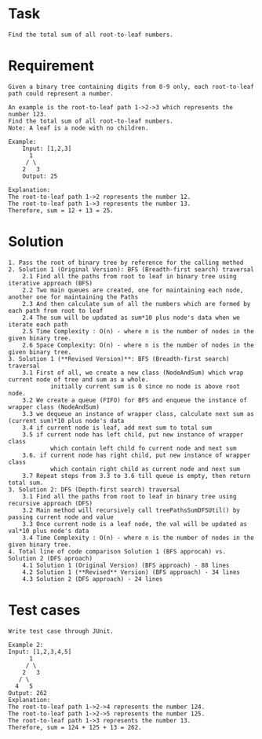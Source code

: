 # Task

    Find the total sum of all root-to-leaf numbers.

# Requirement

    Given a binary tree containing digits from 0-9 only, each root-to-leaf path could represent a number.

    An example is the root-to-leaf path 1->2->3 which represents the number 123.
    Find the total sum of all root-to-leaf numbers.
    Note: A leaf is a node with no children.

    Example:
        Input: [1,2,3]
          1
         / \
        2   3
        Output: 25

    Explanation:
    The root-to-leaf path 1->2 represents the number 12.
    The root-to-leaf path 1->3 represents the number 13.
    Therefore, sum = 12 + 13 = 25.

# Solution

    1. Pass the root of binary tree by reference for the calling method
    2. Solution 1 (Original Version): BFS (Breadth-first search) traversal
        2.1 Find all the paths from root to leaf in binary tree using iterative approach (BFS)
        2.2 Two main queues are created, one for maintaining each node, another one for maintaining the Paths
        2.3 And then calculate sum of all the numbers which are formed by each path from root to leaf
        2.4 The sum will be updated as sum*10 plus node's data when we iterate each path
        2.5 Time Complexity : O(n) - where n is the number of nodes in the given binary tree.
        2.6 Space Complexity: O(n) - where n is the number of nodes in the given binary tree.
    3. Solution 1 (**Revised Version)**: BFS (Breadth-first search) traversal
        3.1 First of all, we create a new class (NodeAndSum) which wrap current node of tree and sum as a whole. 
                initially current sum is 0 since no node is above root node.
        3.2 We create a queue (FIFO) for BFS and enqueue the instance of wrapper class (NodeAndSum)
        3.3 we dequeue an instance of wrapper class, calculate next sum as (current sum)*10 plus node's data
        3.4 if current node is leaf, add next sum to total sum
        3.5 if current node has left child, put new instance of wrapper class 
                which contain left child fo current node and next sum
        3.6. if current node has right child, put new instance of wrapper class
                which contain right child as current node and next sum
        3.7 Repeat steps from 3.3 to 3.6 till queue is empty, then return total sum.                     
    3. Solution 2: DFS (Depth-first search) traversal
        3.1 Find all the paths from root to leaf in binary tree using recursive approach (DFS)
        3.2 Main method will recursively call treePathsSumDFSUtil() by passing current node and value
        3.3 Once current node is a leaf node, the val will be updated as val*10 plus node's data
        3.4 Time Complexity : O(n) - where n is the number of nodes in the given binary tree.  
    4. Total line of code comparison Solution 1 (BFS approcah) vs. Solution 2 (DFS aproach)
        4.1 Solution 1 (Original Version) (BFS approach) - 88 lines
        4.2 Solution 1 (**Revised** Version) (BFS approach) - 34 lines        
        4.3 Solution 2 (DFS approach) - 24 lines

# Test cases

    Write test case through JUnit.
    
    Example 2:
    Input: [1,2,3,4,5]
          1
         / \
        2   3
       / \
      4   5
    Output: 262
    Explanation:
    The root-to-leaf path 1->2->4 represents the number 124.
    The root-to-leaf path 1->2->5 represents the number 125.
    The root-to-leaf path 1->3 represents the number 13.
    Therefore, sum = 124 + 125 + 13 = 262.  